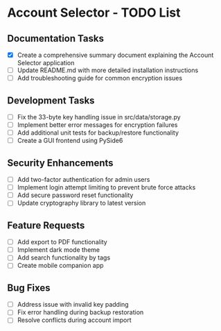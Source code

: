 # Account Selector - TODO List

## Documentation Tasks

- [x] Create a comprehensive summary document explaining the Account Selector application
- [ ] Update README.md with more detailed installation instructions
- [ ] Add troubleshooting guide for common encryption issues

## Development Tasks

- [ ] Fix the 33-byte key handling issue in src/data/storage.py
- [ ] Implement better error messages for encryption failures
- [ ] Add additional unit tests for backup/restore functionality
- [ ] Create a GUI frontend using PySide6

## Security Enhancements

- [ ] Add two-factor authentication for admin users
- [ ] Implement login attempt limiting to prevent brute force attacks
- [ ] Add secure password reset functionality
- [ ] Update cryptography library to latest version

## Feature Requests

- [ ] Add export to PDF functionality
- [ ] Implement dark mode theme
- [ ] Add search functionality by tags
- [ ] Create mobile companion app

## Bug Fixes

- [ ] Address issue with invalid key padding
- [ ] Fix error handling during backup restoration
- [ ] Resolve conflicts during account import
